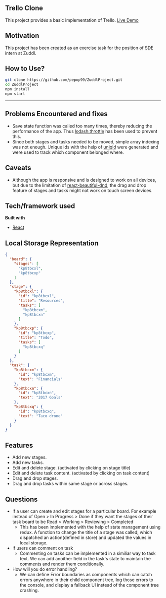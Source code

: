 ## Trello Clone
This project provides a basic implementation of Trello. [Live Demo](https://pepop99.github.io/ZuddlProject/)


## Motivation
This project has been created as an exercise task for the position of SDE intern at Zuddl.

## How to Use?
```bash
git clone https://github.com/pepop99/ZuddlProject.git
cd ZuddlProject  
npm install
npm start
```
------
## Problems Encountered and fixes
- Save state function was called too many times, thereby reducing the performance of the app. Thus [lodash.throttle](https://www.npmjs.com/package/lodash.throttle) has been used to prevent this.
- Since both stages and tasks needed to be moved, simple array indexing was not enough. Unique ids with the help of [uniqid](https://www.npmjs.com/package/uniqid) were generated and were used to track which component belonged where.

## Caveats
- Although the app is responsive and is designed to work on all devices, but due to the limitation of [react-beautiful-dnd](https://github.com/atlassian/react-beautiful-dnd), the drag and drop feature of stages and tasks might not work on touch screen devices.

## Tech/framework used
<b>Built with</b>
- [React](https://reactjs.org/)

## Local Storage Representation
```json
﻿{
  "board": {
    "stages": [
      "kp8tbcxl",
      "kp8tbcxp"
    ]
  },
  "stage": {
    "kp8tbcxl": {
      "id": "kp8tbcxl",
      "title": "Resources",
      "tasks": [
        "kp8tbcxm",
        "kp8tbcxn"
      ]
    },
    "kp8tbcxp": {
      "id": "kp8tbcxp",
      "title": "Todo",
      "tasks": [
        "kp8tbcxq"
      ]
    }
  },
  "task": {
    "kp8tbcxm": {
      "id": "kp8tbcxm",
      "text": "Financials"
    },
    "kp8tbcxn": {
      "id": "kp8tbcxn",
      "text": "2017 Goals"
    },
    "kp8tbcxq": {
      "id": "kp8tbcxq",
      "text": "Taco drone"
    }
  }
}
```

## Features
- Add new stages.
- Add new tasks.
- Edit and delete stage. (activated by clicking on stage title)
- Edit and delete task content. (activated by clicking on task content)
- Drag and drop stages.
- Drag and drop tasks within same stage or across stages.

## Questions
- If a user can create and edit stages for a particular board. For example instead of Open > In Progress > Done if they want the stages of their task board to be Read > Working > Reviewing > Completed
  - This has been implemented with the help of state management using redux. A function to change the title of a stage was called, which dispatched an action(defined in store) and updated the values in local storage.
- If users can comment on task
  - Commenting on tasks can be implemented in a similiar way to task text. We can add anoither field in the task's state to maintain the comments and render them conditionally.
- How will you do error handling?
  - We can define Error boundaries as components which can catch errors anywhere in their child component tree, log those errors to the console, and display a fallback UI instead of the component tree crashing.
